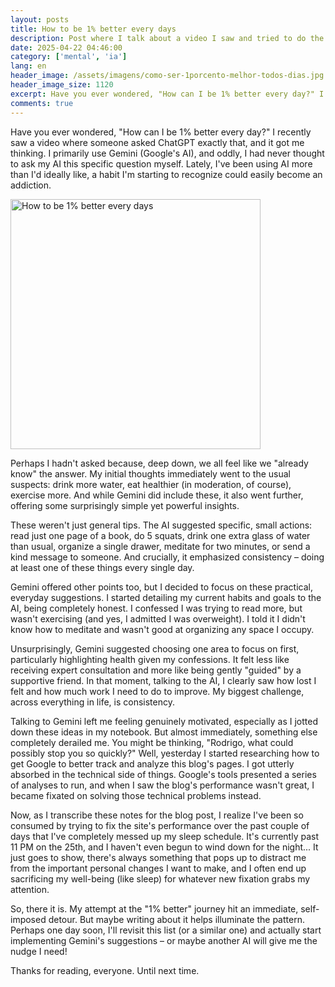 ```yaml
---
layout: posts
title: How to be 1% better every days
description: Post where I talk about a video I saw and tried to do the same.
date: 2025-04-22 04:46:00
category: ['mental', 'ia']
lang: en
header_image: /assets/imagens/como-ser-1porcento-melhor-todos-dias.jpg
header_image_size: 1120
excerpt: Have you ever wondered, "How can I be 1% better every day?" I recently saw a video where someone ...
comments: true
---
```


Have you ever wondered, "How can I be 1% better every day?" I recently saw a video where someone asked ChatGPT exactly that, and it got me thinking. I primarily use Gemini (Google's AI), and oddly, I had never thought to ask my AI this specific question myself. Lately, I've been using AI more than I'd ideally like, a habit I'm starting to recognize could easily become an addiction.

<img loading='lazy' alt="How to be 1% better every days" src="{{ '/assets/imagens/como-ser-1porcento-melhor-todos-dias.jpg' | relative_url }}" width="400" height="400">

Perhaps I hadn't asked because, deep down, we all feel like we "already know" the answer. My initial thoughts immediately went to the usual suspects: drink more water, eat healthier (in moderation, of course), exercise more. And while Gemini did include these, it also went further, offering some surprisingly simple yet powerful insights.

These weren't just general tips. The AI suggested specific, small actions: read just one page of a book, do 5 squats, drink one extra glass of water than usual, organize a single drawer, meditate for two minutes, or send a kind message to someone. And crucially, it emphasized consistency – doing at least one of these things every single day.

Gemini offered other points too, but I decided to focus on these practical, everyday suggestions. I started detailing my current habits and goals to the AI, being completely honest. I confessed I was trying to read more, but wasn't exercising (and yes, I admitted I was overweight). I told it I didn't know how to meditate and wasn't good at organizing any space I occupy.

Unsurprisingly, Gemini suggested choosing one area to focus on first, particularly highlighting health given my confessions. It felt less like receiving expert consultation and more like being gently "guided" by a supportive friend. In that moment, talking to the AI, I clearly saw how lost I felt and how much work I need to do to improve. My biggest challenge, across everything in life, is consistency.

Talking to Gemini left me feeling genuinely motivated, especially as I jotted down these ideas in my notebook. But almost immediately, something else completely derailed me. You might be thinking, "Rodrigo, what could possibly stop you so quickly?" Well, yesterday I started researching how to get Google to better track and analyze this blog's pages. I got utterly absorbed in the technical side of things. Google's tools presented a series of analyses to run, and when I saw the blog's performance wasn't great, I became fixated on solving those technical problems instead.

Now, as I transcribe these notes for the blog post, I realize I've been so consumed by trying to fix the site's performance over the past couple of days that I've completely messed up my sleep schedule. It's currently past 11 PM on the 25th, and I haven't even begun to wind down for the night... It just goes to show, there's always something that pops up to distract me from the important personal changes I want to make, and I often end up sacrificing my well-being (like sleep) for whatever new fixation grabs my attention.

So, there it is. My attempt at the "1% better" journey hit an immediate, self-imposed detour. But maybe writing about it helps illuminate the pattern. Perhaps one day soon, I'll revisit this list (or a similar one) and actually start implementing Gemini's suggestions – or maybe another AI will give me the nudge I need!

Thanks for reading, everyone. Until next time.